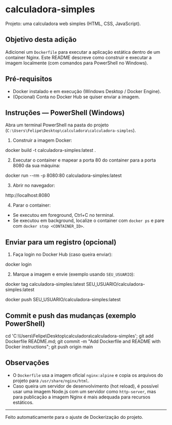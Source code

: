 # calculadora-simples

Projeto: uma calculadora web simples (HTML, CSS, JavaScript).

## Objetivo desta adição
Adicionei um `Dockerfile` para executar a aplicação estática dentro de um container Nginx. Este README descreve como construir e executar a imagem localmente (com comandos para PowerShell no Windows).

## Pré-requisitos
- Docker instalado e em execução (Windows Desktop / Docker Engine).
- (Opcional) Conta no Docker Hub se quiser enviar a imagem.

## Instruções — PowerShell (Windows)
Abra um terminal PowerShell na pasta do projeto (`C:\Users\Felipe\Desktop\calculadora\calculadora-simples`).

1) Construir a imagem Docker:

docker build -t calculadora-simples:latest .

2) Executar o container e mapear a porta 80 do container para a porta 8080 da sua máquina:

docker run --rm -p 8080:80 calculadora-simples:latest

3) Abrir no navegador:

http://localhost:8080

4) Parar o container:

- Se executou em foreground, Ctrl+C no terminal.
- Se executou em background, localize o container com `docker ps` e pare com `docker stop <CONTAINER_ID>`.

## Enviar para um registro (opcional)
1) Faça login no Docker Hub (caso queira enviar):

docker login

2) Marque a imagem e envie (exemplo usando `SEU_USUARIO`):

docker tag calculadora-simples:latest SEU_USUARIO/calculadora-simples:latest

docker push SEU_USUARIO/calculadora-simples:latest

## Commit e push das mudanças (exemplo PowerShell)

cd 'C:\Users\Felipe\Desktop\calculadora\calculadora-simples'; git add Dockerfile README.md; git commit -m "Add Dockerfile and README with Docker instructions"; git push origin main


## Observações
- O `Dockerfile` usa a imagem oficial `nginx:alpine` e copia os arquivos do projeto para `/usr/share/nginx/html`.
- Caso queira um servidor de desenvolvimento (hot reload), é possível usar uma imagem Node.js com um servidor como `http-server`, mas para publicação a imagem Nginx é mais adequada para recursos estáticos.

---
Feito automaticamente para o ajuste de Dockerização do projeto.
